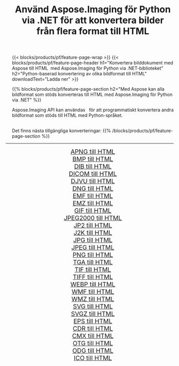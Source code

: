 ﻿---
title: Använd Aspose.Imaging för Python via .NET för att konvertera bilder från flera format till HTML 
weight: 3920
url: /sv/python-net/conversion/to/html/ 
lang: sv
langdirlevel: 2
locales: zh-hans,ja,it,ru,de,es,fr,nl,id,lt,pl,pt,vi,tr,ko,zh-hant,ar,hi,th,sv,cs,uk,he
description: Du kan använda Aspose.Imaging för Python via .NET-biblioteket för att konvertera från en mängd olika format till HTML
---

{{< blocks/products/pf/feature-page-wrap >}}
{{< blocks/products/pf/feature-page-header h1="Konvertera bilddokument med Aspose till HTML  med Aspose.Imaging för Python via .NET-biblioteket" h2="Python-baserad konvertering av olika bildformat till HTML" downloadText="Ladda ner" >}}


{{% blocks/products/pf/feature-page-section  h2="Med Aspose kan alla bildformat som stöds konverteras till HTML med Aspose.Imaging för Python via .NET" %}}
<p align=justify>Aspose.Imaging API kan användas   för att programmatiskt konvertera andra bildformat som stöds till HTML med Python-språket.</p>
<br/>
Det finns nästa tillgängliga konverteringar:
{{% /blocks/products/pf/feature-page-section %}}
<div class="container-fluid productfamilypage bg-gray">
    <div class="convertypes bg-gray agp-content section">
        <div class="container">
		<hr style="margin-left:-20px;"/>
		<div class="row other-converters" style="gap: 10px;font-size: 19px;text-align:center;">
		    <div class='col-md-2 other-converter remove-lp remove-rp'><a href="/imaging/sv/python-net/conversion/apng-to-html/" style="padding:15px;">APNG till HTML</a></div>
<div class='col-md-2 other-converter remove-lp remove-rp'><a href="/imaging/sv/python-net/conversion/bmp-to-html/" style="padding:15px;">BMP till HTML</a></div>
<div class='col-md-2 other-converter remove-lp remove-rp'><a href="/imaging/sv/python-net/conversion/dib-to-html/" style="padding:15px;">DIB till HTML</a></div>
<div class='col-md-2 other-converter remove-lp remove-rp'><a href="/imaging/sv/python-net/conversion/dicom-to-html/" style="padding:15px;">DICOM till HTML</a></div>
<div class='col-md-2 other-converter remove-lp remove-rp'><a href="/imaging/sv/python-net/conversion/djvu-to-html/" style="padding:15px;">DJVU till HTML</a></div>
<div class='col-md-2 other-converter remove-lp remove-rp'><a href="/imaging/sv/python-net/conversion/dng-to-html/" style="padding:15px;">DNG till HTML</a></div>
<div class='col-md-2 other-converter remove-lp remove-rp'><a href="/imaging/sv/python-net/conversion/emf-to-html/" style="padding:15px;">EMF till HTML</a></div>
<div class='col-md-2 other-converter remove-lp remove-rp'><a href="/imaging/sv/python-net/conversion/emz-to-html/" style="padding:15px;">EMZ till HTML</a></div>
<div class='col-md-2 other-converter remove-lp remove-rp'><a href="/imaging/sv/python-net/conversion/gif-to-html/" style="padding:15px;">GIF till HTML</a></div>
<div class='col-md-2 other-converter remove-lp remove-rp'><a href="/imaging/sv/python-net/conversion/jpeg2000-to-html/" style="padding:15px;">JPEG2000 till HTML</a></div>
<div class='col-md-2 other-converter remove-lp remove-rp'><a href="/imaging/sv/python-net/conversion/jp2-to-html/" style="padding:15px;">JP2 till HTML</a></div>
<div class='col-md-2 other-converter remove-lp remove-rp'><a href="/imaging/sv/python-net/conversion/j2k-to-html/" style="padding:15px;">J2K till HTML</a></div>
<div class='col-md-2 other-converter remove-lp remove-rp'><a href="/imaging/sv/python-net/conversion/jpg-to-html/" style="padding:15px;">JPG till HTML</a></div>
<div class='col-md-2 other-converter remove-lp remove-rp'><a href="/imaging/sv/python-net/conversion/jpeg-to-html/" style="padding:15px;">JPEG till HTML</a></div>
<div class='col-md-2 other-converter remove-lp remove-rp'><a href="/imaging/sv/python-net/conversion/png-to-html/" style="padding:15px;">PNG till HTML</a></div>
<div class='col-md-2 other-converter remove-lp remove-rp'><a href="/imaging/sv/python-net/conversion/tga-to-html/" style="padding:15px;">TGA till HTML</a></div>
<div class='col-md-2 other-converter remove-lp remove-rp'><a href="/imaging/sv/python-net/conversion/tif-to-html/" style="padding:15px;">TIF till HTML</a></div>
<div class='col-md-2 other-converter remove-lp remove-rp'><a href="/imaging/sv/python-net/conversion/tiff-to-html/" style="padding:15px;">TIFF till HTML</a></div>
<div class='col-md-2 other-converter remove-lp remove-rp'><a href="/imaging/sv/python-net/conversion/webp-to-html/" style="padding:15px;">WEBP till HTML</a></div>
<div class='col-md-2 other-converter remove-lp remove-rp'><a href="/imaging/sv/python-net/conversion/wmf-to-html/" style="padding:15px;">WMF till HTML</a></div>
<div class='col-md-2 other-converter remove-lp remove-rp'><a href="/imaging/sv/python-net/conversion/wmz-to-html/" style="padding:15px;">WMZ till HTML</a></div>
<div class='col-md-2 other-converter remove-lp remove-rp'><a href="/imaging/sv/python-net/conversion/svg-to-html/" style="padding:15px;">SVG till HTML</a></div>
<div class='col-md-2 other-converter remove-lp remove-rp'><a href="/imaging/sv/python-net/conversion/svgz-to-html/" style="padding:15px;">SVGZ till HTML</a></div>
<div class='col-md-2 other-converter remove-lp remove-rp'><a href="/imaging/sv/python-net/conversion/eps-to-html/" style="padding:15px;">EPS till HTML</a></div>
<div class='col-md-2 other-converter remove-lp remove-rp'><a href="/imaging/sv/python-net/conversion/cdr-to-html/" style="padding:15px;">CDR till HTML</a></div>
<div class='col-md-2 other-converter remove-lp remove-rp'><a href="/imaging/sv/python-net/conversion/cmx-to-html/" style="padding:15px;">CMX till HTML</a></div>
<div class='col-md-2 other-converter remove-lp remove-rp'><a href="/imaging/sv/python-net/conversion/otg-to-html/" style="padding:15px;">OTG till HTML</a></div>
<div class='col-md-2 other-converter remove-lp remove-rp'><a href="/imaging/sv/python-net/conversion/odg-to-html/" style="padding:15px;">ODG till HTML</a></div>
<div class='col-md-2 other-converter remove-lp remove-rp'><a href="/imaging/sv/python-net/conversion/ico-to-html/" style="padding:15px;">ICO till HTML</a></div>
                </div>
        </div>
    </div>
</div>
<br/>

